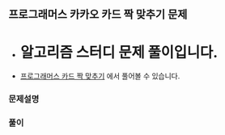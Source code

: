 ## 프로그래머스 카카오 카드 짝 맞추기 문제

- # 알고리즘 스터디 문제 풀이입니다.
- [프로그래머스 카드 짝 맞추기](https://programmers.co.kr/learn/courses/30/lessons/72415) 에서 풀어볼 수 있습니다.

### 문제설명

### 풀이

